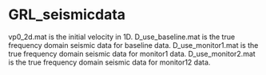 # GRL_seismicdata

vp0_2d.mat is the initial velocity in 1D.
D_use_baseline.mat is the true frequency domain seismic data for baseline data.
D_use_monitor1.mat is the true frequency domain seismic data for monitor1 data.
D_use_monitor2.mat is the true frequency domain seismic data for monitor12 data.
